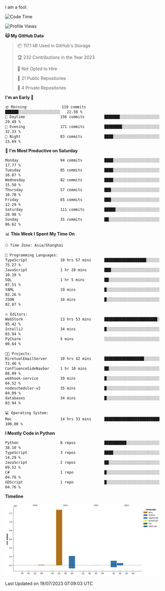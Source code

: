 I am a fool.

<!--START_SECTION:waka-->
![Code Time](http://img.shields.io/badge/Code%20Time-550%20hrs%2024%20mins-blue)

![Profile Views](http://img.shields.io/badge/Profile%20Views-0-blue)

**🐱 My GitHub Data** 

> 📦 117.1 kB Used in GitHub's Storage 
 > 
> 🏆 232 Contributions in the Year 2023
 > 
> 🚫 Not Opted to Hire
 > 
> 📜 21 Public Repositories 
 > 
> 🔑 4 Private Repositories 
 > 
**I'm an Early 🐤** 

```text
🌞 Morning                119 commits         ██████░░░░░░░░░░░░░░░░░░░   22.50 % 
🌆 Daytime                156 commits         ███████░░░░░░░░░░░░░░░░░░   29.49 % 
🌃 Evening                171 commits         ████████░░░░░░░░░░░░░░░░░   32.33 % 
🌙 Night                  83 commits          ████░░░░░░░░░░░░░░░░░░░░░   15.69 % 
```
📅 **I'm Most Productive on Saturday** 

```text
Monday                   94 commits          ████░░░░░░░░░░░░░░░░░░░░░   17.77 % 
Tuesday                  85 commits          ████░░░░░░░░░░░░░░░░░░░░░   16.07 % 
Wednesday                82 commits          ████░░░░░░░░░░░░░░░░░░░░░   15.50 % 
Thursday                 57 commits          ███░░░░░░░░░░░░░░░░░░░░░░   10.78 % 
Friday                   65 commits          ███░░░░░░░░░░░░░░░░░░░░░░   12.29 % 
Saturday                 111 commits         █████░░░░░░░░░░░░░░░░░░░░   20.98 % 
Sunday                   35 commits          ██░░░░░░░░░░░░░░░░░░░░░░░   06.62 % 
```


📊 **This Week I Spent My Time On** 

```text
🕑︎ Time Zone: Asia/Shanghai

💬 Programming Languages: 
TypeScript               10 hrs 57 mins      ███████████████████░░░░░░   75.27 % 
JavaScript               1 hr 28 mins        ███░░░░░░░░░░░░░░░░░░░░░░   10.10 % 
SQL                      1 hr 5 mins         ██░░░░░░░░░░░░░░░░░░░░░░░   07.51 % 
YAML                     19 mins             █░░░░░░░░░░░░░░░░░░░░░░░░   02.26 % 
JSON                     18 mins             █░░░░░░░░░░░░░░░░░░░░░░░░   02.07 % 

🔥 Editors: 
WebStorm                 13 hrs 53 mins      ████████████████████████░   95.42 % 
IntelliJ                 34 mins             █░░░░░░░░░░░░░░░░░░░░░░░░   03.94 % 
PyCharm                  5 mins              ░░░░░░░░░░░░░░░░░░░░░░░░░   00.64 % 

🐱‍💻 Projects: 
HiretualEmailServer      10 hrs 42 mins      ██████████████████░░░░░░░   73.46 % 
ConfluenceSideNavbar     1 hr 10 mins        ██░░░░░░░░░░░░░░░░░░░░░░░   08.09 % 
webhook-service          39 mins             █░░░░░░░░░░░░░░░░░░░░░░░░   04.52 % 
nodescheduler-v2         35 mins             █░░░░░░░░░░░░░░░░░░░░░░░░   04.09 % 
databases                34 mins             █░░░░░░░░░░░░░░░░░░░░░░░░   03.94 % 

💻 Operating System: 
Mac                      14 hrs 33 mins      █████████████████████████   100.00 % 
```

**I Mostly Code in Python** 

```text
Python                   8 repos             ██████████░░░░░░░░░░░░░░░   38.10 % 
TypeScript               3 repos             ████░░░░░░░░░░░░░░░░░░░░░   14.29 % 
JavaScript               2 repos             ██░░░░░░░░░░░░░░░░░░░░░░░   09.52 % 
C#                       1 repo              █░░░░░░░░░░░░░░░░░░░░░░░░   04.76 % 
GDScript                 1 repo              █░░░░░░░░░░░░░░░░░░░░░░░░   04.76 % 
```



**Timeline**

![Lines of Code chart](https://raw.githubusercontent.com/VeejaLiu/VeejaLiu/master/assets/bar_graph.png)


 Last Updated on 19/07/2023 07:09:03 UTC
<!--END_SECTION:waka-->
